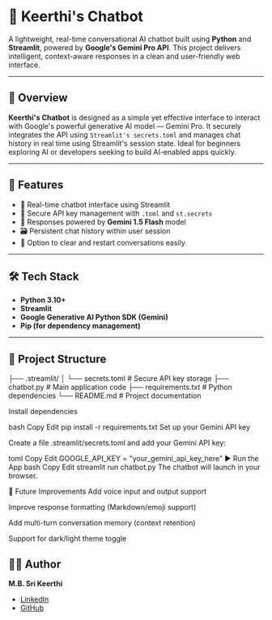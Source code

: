 # 🤖 Keerthi's Chatbot

A lightweight, real-time conversational AI chatbot built using **Python** and **Streamlit**, powered by **Google's Gemini Pro API**. This project delivers intelligent, context-aware responses in a clean and user-friendly web interface.

---

## 📌 Overview

**Keerthi's Chatbot** is designed as a simple yet effective interface to interact with Google's powerful generative AI model — Gemini Pro. It securely integrates the API using `Streamlit's secrets.toml` and manages chat history in real time using Streamlit's session state. Ideal for beginners exploring AI or developers seeking to build AI-enabled apps quickly.

---

## 🚀 Features

- 💬 Real-time chatbot interface using Streamlit
- 🔐 Secure API key management with `.toml` and `st.secrets`
- 🧠 Responses powered by **Gemini 1.5 Flash** model
- 🗃️ Persistent chat history within user session
- 🧼 Option to clear and restart conversations easily

---

## 🛠 Tech Stack

- **Python 3.10+**
- **Streamlit**
- **Google Generative AI Python SDK (Gemini)**
- **Pip (for dependency management)**

---

## 📂 Project Structure

├── .streamlit/
│ └── secrets.toml # Secure API key storage
├── chatbot.py # Main application code
├── requirements.txt # Python dependencies
└── README.md # Project documentation

Install dependencies

bash
Copy
Edit
pip install -r requirements.txt
Set up your Gemini API key

Create a file .streamlit/secrets.toml and add your Gemini API key:

toml
Copy
Edit
GOOGLE_API_KEY = "your_gemini_api_key_here"
▶️ Run the App
bash
Copy
Edit
streamlit run chatbot.py
The chatbot will launch in your browser.

🚧 Future Improvements
Add voice input and output support

Improve response formatting (Markdown/emoji support)

Add multi-turn conversation memory (context retention)

Support for dark/light theme toggle

## 👩‍💻 Author

**M.B. Sri Keerthi**

- [LinkedIn](https://www.linkedin.com/in/sri-keerthi-maringanti-263957297?utm_source=share&utm_campaign=share_via&utm_content=profile&utm_medium=ios_app)
- [GitHub](https://github.com/Sri-Keerthi-code)





